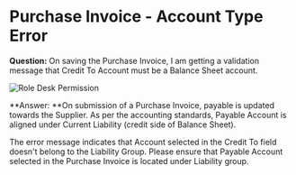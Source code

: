 # Purchase Invoice - Account Type Error

**Question:** On saving the Purchase Invoice, I am getting a validation message that Credit To Account must be a Balance Sheet account.

<img alt="Role Desk Permission" class="screenshot" src="/assets/erpnext_docs/assets/img/articles/purchase-invoice-account-type.png">

**Answer: **On submission of a Purchase Invoice, payable is updated towards the Supplier. As per the accounting standards, Payable Account is aligned under Current Liability (credit side of Balance Sheet).

The error message indicates that Account selected in the Credit To field doesn't belong to the Liability Group. Please ensure that Payable Account selected in the Purchase Invoice is located under Liability group.